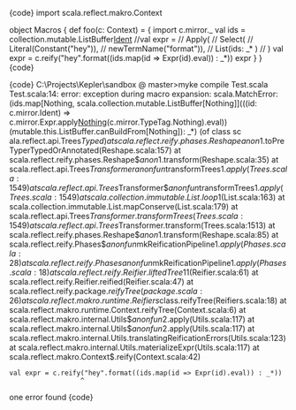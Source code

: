 {code}
import scala.reflect.makro.Context

object Macros {
  def foo(c: Context) = {
    import c.mirror._
    val ids = collection.mutable.ListBuffer[Ident]()
    //val expr =
    //  Apply(
    //    Select(
    //      Literal(Constant("hey")),
    //      newTermName("format")),
    //    List(ids: _* )
    //  )
    val expr = c.reify("hey".format((ids.map(id => Expr(id).eval)) : _*))
    expr
  }
}
{code}

{code}
C:\Projects\Kepler\sandbox @ master>myke compile Test.scala
Test.scala:14: error: exception during macro expansion:
scala.MatchError: (ids.map[Nothing, scala.collection.mutable.ListBuffer[Nothing]](((id: c.mirror.Ident) => c.mirror.Expr.apply[Nothing](id)(c.mirror.TypeTag.Nothing).eval))(mutable.this.ListBuffer.canBuildFrom[Nothing]): _*) (of class sc
ala.reflect.api.Trees$Typed)
        at scala.reflect.reify.phases.Reshape$$anon$1.toPreTyperTypedOrAnnotated(Reshape.scala:157)
        at scala.reflect.reify.phases.Reshape$$anon$1.transform(Reshape.scala:35)
        at scala.reflect.api.Trees$Transformer$$anonfun$transformTrees$1.apply(Trees.scala:1549)
        at scala.reflect.api.Trees$Transformer$$anonfun$transformTrees$1.apply(Trees.scala:1549)
        at scala.collection.immutable.List.loop$1(List.scala:163)
        at scala.collection.immutable.List.mapConserve(List.scala:179)
        at scala.reflect.api.Trees$Transformer.transformTrees(Trees.scala:1549)
        at scala.reflect.api.Trees$Transformer.transform(Trees.scala:1513)
        at scala.reflect.reify.phases.Reshape$$anon$1.transform(Reshape.scala:85)
        at scala.reflect.reify.Phases$$anonfun$mkReificationPipeline$1.apply(Phases.scala:28)
        at scala.reflect.reify.Phases$$anonfun$mkReificationPipeline$1.apply(Phases.scala:18)
        at scala.reflect.reify.Reifier.liftedTree1$1(Reifier.scala:61)
        at scala.reflect.reify.Reifier.reified(Reifier.scala:47)
        at scala.reflect.reify.package$.reifyTree(package.scala:26)
        at scala.reflect.makro.runtime.Reifiers$class.reifyTree(Reifiers.scala:18)
        at scala.reflect.makro.runtime.Context.reifyTree(Context.scala:6)
        at scala.reflect.makro.internal.Utils$$anonfun$2.apply(Utils.scala:117)
        at scala.reflect.makro.internal.Utils$$anonfun$2.apply(Utils.scala:117)
        at scala.reflect.makro.internal.Utils.translatingReificationErrors(Utils.scala:123)
        at scala.reflect.makro.internal.Utils.materializeExpr(Utils.scala:117)
        at scala.reflect.makro.Context$.reify(Context.scala:42)

    val expr = c.reify("hey".format((ids.map(id => Expr(id).eval)) : _*))
                      ^
one error found
{code}
